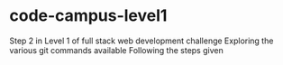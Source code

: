 # code-campus-level1
Step 2 in Level 1 of full stack web development challenge
Exploring the various git commands available
Following the steps given 
